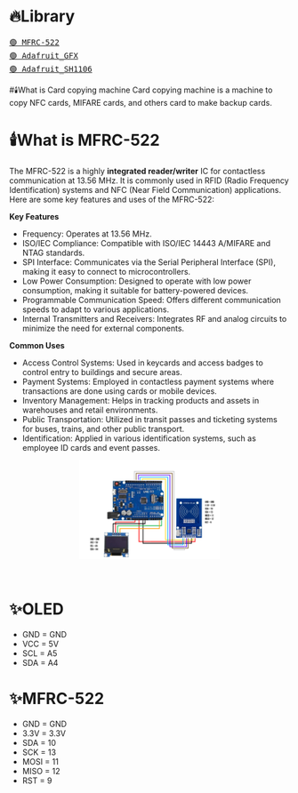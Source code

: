 # 🔥Library 
<a href = "https://github.com/Michocfilm/MFRC-522"><kbd>🟢 MFRC-522</kbd></a><br>
<a href = "https://github.com/Michocfilm/Adafruit-GFX-Library"><kbd>🟢 Adafruit_GFX</kbd></a><br>
<a href = "https://github.com/Michocfilm/Adafruit_SH1106"><kbd>🟢 Adafruit_SH1106</kbd></a><br>

#🕯️What is Card copying machine
Card copying machine is a machine to copy NFC cards, MIFARE cards, and others card to make backup cards.

# 🕯️What is MFRC-522
The MFRC-522 is a highly **integrated reader/writer** IC for contactless communication at 13.56 MHz. It is commonly used in RFID (Radio Frequency Identification) systems and NFC (Near Field Communication) applications. Here are some key features and uses of the MFRC-522:

**Key Features**
 - Frequency: Operates at 13.56 MHz.
 - ISO/IEC Compliance: Compatible with ISO/IEC 14443 A/MIFARE and NTAG standards.
 - SPI Interface: Communicates via the Serial Peripheral Interface (SPI), making it easy to connect to microcontrollers.
 - Low Power Consumption: Designed to operate with low power consumption, making it suitable for battery-powered devices.
 - Programmable Communication Speed: Offers different communication speeds to adapt to various applications.
 - Internal Transmitters and Receivers: Integrates RF and analog circuits to minimize the need for external components.

**Common Uses**
 - Access Control Systems: Used in keycards and access badges to control entry to buildings and secure areas.
 - Payment Systems: Employed in contactless payment systems where transactions are done using cards or mobile devices.
 - Inventory Management: Helps in tracking products and assets in warehouses and retail environments.
 - Public Transportation: Utilized in transit passes and ticketing systems for buses, trains, and other public transport.
 - Identification: Applied in various identification systems, such as employee ID cards and event passes.

<p align="center">
  <img src="card_copy.png" width="50%">
</p><br>

# ✨OLED
 - GND = GND
 - VCC = 5V
 - SCL = A5
 - SDA = A4
# ✨MFRC-522
 - GND  = GND
 - 3.3V = 3.3V
 - SDA  = 10
 - SCK  = 13
 - MOSI = 11
 - MISO = 12
 - RST  = 9
